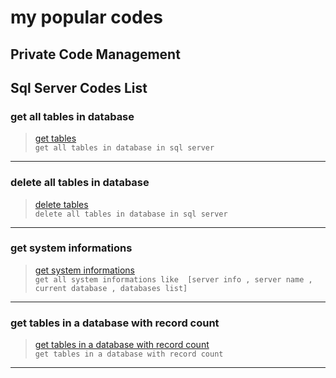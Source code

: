 # my popular codes
## **Private Code Management**
 ## Sql Server Codes List
 
### **get all tables in database**
> [get tables](https://github.com/moradisaed5/CodeManagement/blob/main/Sql/get_all_tables_in_database.sql) <br/> `get all tables in database in sql server`
---

### **delete all tables in database**
> [delete tables](https://github.com/moradisaed5/CodeManagement/blob/main/Sql/delete_tables_in_database.sql) <br/> `delete all tables in database in sql server`
---

### **get system informations**
> [get system informations](https://github.com/moradisaed5/CodeManagement/blob/main/Sql/get_system_informations.sql) <br/> `get all system informations like  [server info , server name , current database , databases list]`
---

### **get tables in a database with record count**
> [get tables in a database with record count](https://github.com/moradisaed5/CodeManagement/blob/main/Sql/get_tables_name_with_record_count.sql) <br/> `get tables in a database with record count`
---
